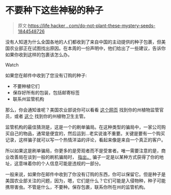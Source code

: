 # 不要种下这些神秘的种子

> 原文:[https://life hacker . com/do-not-plant-these-mystery-seeds-1844548726](https://lifehacker.com/do-not-plant-these-mystery-seeds-1844548726)

没有人知道为什么全国各地的人们都收到了来自中国的主动提供的种子包裹，但美国农业部正在试图找出原因。在本周的一份声明中，他们给出了一些建议，告诉你如果你收到这样的包裹该怎么办。

Watch

如果您在邮件中收到了您没有订购的种子:

*   不要种植它们
*   保存好所有的包装，包括邮寄标签
*   联系州监管机构

那么，你会通知谁呢？美国农业部说你可以看看 [这个网页](https://nationalplantboard.org/membership/) 找到你的州植物监管官员，或者 [这个](https://www.aphis.usda.gov/aphis/ourfocus/planthealth/ppq-program-overview/sphd) 找到你的州植物卫生主管。

监管机构的最佳猜测是，这是一个的刷单骗局。在这种类型的骗局中，一家公司购买自己的物品，通常是便宜的，然后运到...老实说谁不重要。关键是要有一个购买记录，这样骗子就可以写一个热情洋溢的评论，看起来像是来自一个真正的客户。

所以如果这是刷单骗局，你更多的是旁观者而不是受害者。唯一需要注意的是，商业改善局在谈到一般的刷机骗局时， [指出，](https://www.bbb.org/article/news-releases/20509-amazon-brushing-scam-indicates-a-serious-problem-for-victims) 骗子一定是以某种方式获得了你的地址，这意味着你的个人信息可能是违规的一部分。

一般来说，如果你在邮件中收到了你没有订购的东西，你可以保留它。但是种子是美国农业部关注的问题，因为，嗯，它们是什么？它们可能是入侵物种，种子可能携带害虫。不管是什么，不要种。保存包裹，联系你所在州的监管机构。